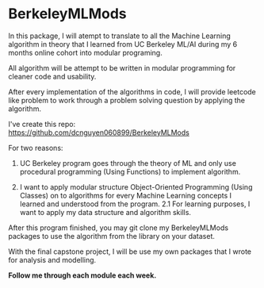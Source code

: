# BerkeleyMLMods

In this package, I will atempt to translate to all the Machine Learning algorithm in theory that I learned from UC Berkeley ML/AI during my 6 months online cohort into modular programing.

All algorithm will be attempt to be written in modular programming for cleaner code and usability.

After every implementation of the algorithms in code, I will provide leetcode like problem to work through a problem solving question by applying the algorithm.

I've create this repo:
https://github.com/dcnguyen060899/BerkeleyMLMods

For two reasons:

1. UC Berkeley program goes through the theory of ML and only use procedural programming (Using Functions) to implement algorithm.

2. I want to apply modular structure Object-Oriented Programming (Using Classes) on to algorithms for every Machine Learning concepts I learned and understood from the program.
  2.1 For learning purposes, I want to apply my data structure and algorithm skills.

After this program finished, you may git clone my BerkeleyMLMods packages to use the algorithm from the library on your dataset.

With the final capstone project, I will be use my own packages that I wrote for analysis and modelling.

**Follow me through each module each week.**
